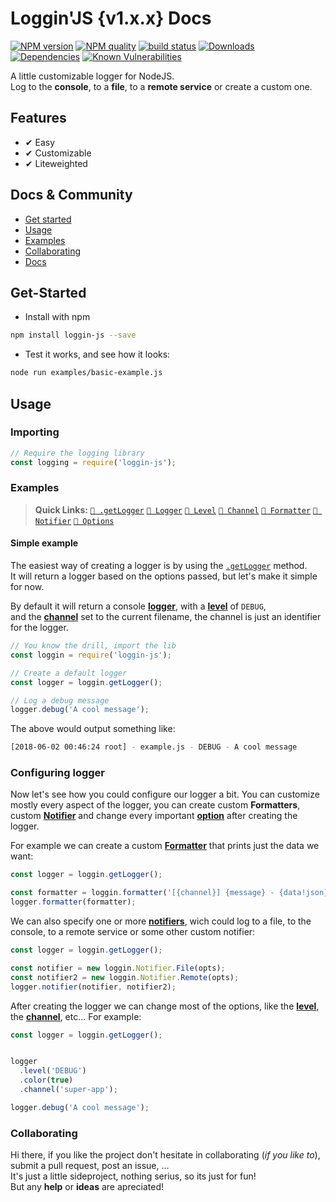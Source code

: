 

<!-- Links -->
[npm-image]: https://img.shields.io/npm/v/loggin-js.svg?style=flat-square
[npm-url]: https://npmjs.org/package/loggin-js

[travis-image]: https://img.shields.io/travis/nombrekeff/loggin-js.svg?style=flat-square
[travis-url]: https://travis-ci.org/nombrekeff/loggin-js

[code-quality-badge]: http://npm.packagequality.com/shield/loggin-js.svg?style=flat-square
[code-quality-link]: https://packagequality.com/#?package=loggin-js

[downloads-badge]: https://img.shields.io/npm/dt/loggin-js.svg?style=flat-square
[downloads-link]: https://www.npmjs.com/package/loggin-js

[dependencies-badge]: https://img.shields.io/david/nombrekeff/loggin-js.svg?style=flat-square
[dependencies-link]: https://david-dm.org/nombrekeff/loggin-js?view=tree

[vulnerabilities-badge]: https://snyk.io/test/npm/loggin-js/badge.svg?style=flat-square
[vulnerabilities-link]: https://snyk.io/test/npm/loggin-js

[docs:severity]: https://github.com/nombrekeff/loggin-js/wiki/Severity
[docs:notifiers]: https://github.com/nombrekeff/loggin-js/wiki/Notifiers
[docs:formatter]: https://github.com/nombrekeff/loggin-js/wiki/formatters
[docs:logger]: https://github.com/nombrekeff/loggin-js/wiki/logger
[docs:getLogger]: https://github.com/nombrekeff/loggin-js/wiki/getLogger
[docs:channel]: https://github.com/nombrekeff/loggin-js/wiki/channel
[docs:logger-options]: https://github.com/nombrekeff/loggin-js/wiki/logger-options

# Loggin'JS {v1.x.x} Docs
[![NPM version][npm-image]][npm-url]
[![NPM quality][code-quality-badge]][code-quality-link]
[![build status][travis-image]][travis-url]
[![Downloads][downloads-badge]][downloads-link]
[![Dependencies][dependencies-badge]][dependencies-link]
[![Known Vulnerabilities][vulnerabilities-badge]][vulnerabilities-link]


A little customizable logger for NodeJS.  
Log to the **console**, to a **file**, to a **remote service** or create a custom one.

## Features
* ✔︎ Easy 
* ✔︎ Customizable
* ✔︎ Liteweighted

## Docs & Community
* [Get started](#get-started)
* [Usage](#usage)
* [Examples](#examples)
* [Collaborating](#collaborating)
* [Docs](https://github.com/nombrekeff/logging-js/wiki)

## Get-Started
* Install with npm
```bash
npm install loggin-js --save
```

* Test it works, and see how it looks:
```bash
node run examples/basic-example.js
```

## Usage
### Importing
```javascript
// Require the logging library
const logging = require('loggin-js');
```

### Examples
> **Quick Links:**
[`🔗 .getLogger`][docs:getLogger]
[`🔗 Logger`][docs:logger]
[`🔗 Level`][docs:severity]
[`🔗 Channel`][docs:channel]
[`🔗 Formatter`][docs:formatter]
[`🔗 Notifier`][docs:notifiers]
[`🔗 Options`][docs:logger-options]
#### Simple example
The easiest way of creating a logger is by using the [`.getLogger`][docs:getLogger] method.  
It will return a logger based on the options passed, but let's make it simple for now.

By default it will return a console [**logger**][docs:logger], with a [**level**][docs:severity] of `DEBUG`,   
and the [**channel**][docs:channel] set to the current filename, the channel is just an identifier for the logger.
```js
// You know the drill, import the lib
const loggin = require('loggin-js');

// Create a default logger
const logger = loggin.getLogger();

// Log a debug message
logger.debug('A cool message');
```
The above would output something like:
```bash
[2018-06-02 00:46:24 root] - example.js - DEBUG - A cool message
```

### Configuring logger

Now let's see how you could configure our logger a bit.
You can customize mostly every aspect of the logger, you can create custom **Formatters**, custom [**Notifier**][docs:notifiers] and change every important [**option**][docs:logger-options] after creating the logger.

For example we can create a custom [**Formatter**][docs:formatter] that prints just the data we want:
```js
const logger = loggin.getLogger();

const formatter = loggin.formatter('[{channel}] {message} - {data!json}');
logger.formatter(formatter);
```

We can also specify one or more [**notifiers**][docs:notifiers], wich could log to a file, 
to the console, to a remote service or some other custom notifier:
```js
const logger = loggin.getLogger();

const notifier = new loggin.Notifier.File(opts);
const notifier2 = new loggin.Notifier.Remote(opts);
logger.notifier(notifier, notifier2);
```

After creating the logger we can change most of the options, like the [**level**][docs:severity], the [**channel**][docs:channel], etc... For example:
```js
const logger = loggin.getLogger();


logger
  .level('DEBUG')
  .color(true)
  .channel('super-app');

logger.debug('A cool message');
```

### Collaborating
Hi there, if you like the project don't hesitate in collaborating (_if you like to_), submit a pull request, post an issue, ...   
It's just a little sideproject, nothing serius, so its just for fun!  
But any **help** or **ideas** are apreciated!


[RFC3164]: https://tools.ietf.org/html/rfc3164
